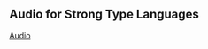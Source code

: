 ## Audio for Strong Type Languages
[Audio](https://drive.google.com/file/d/1pZybUUTYokZW0mUkJbUeBGlHjXrb981B/view?usp=sharing)
